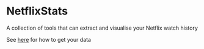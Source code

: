 # NetflixStats

A collection of tools that can extract and visualise your Netflix watch history

See [here](https://github.com/thatguywiththatname/NetflixStats/tree/master/DataGatherer) for how to get your data
